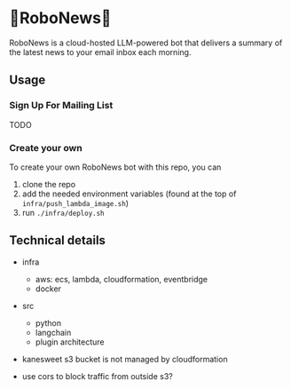 # 🤖RoboNews🤖
RoboNews is a cloud-hosted LLM-powered bot that delivers a summary of the latest news to your email inbox each morning.

## Usage

### Sign Up For Mailing List
TODO

### Create your own
To create your own RoboNews bot with this repo, you can
1. clone the repo
2. add the needed environment variables (found at the top of `infra/push_lambda_image.sh`)
3. run `./infra/deploy.sh`

## Technical details
- infra
  - aws: ecs, lambda, cloudformation, eventbridge
  - docker
- src
  - python
  - langchain
  - plugin architecture

- kanesweet s3 bucket is not managed by cloudformation
- use cors to block traffic from outside s3?
